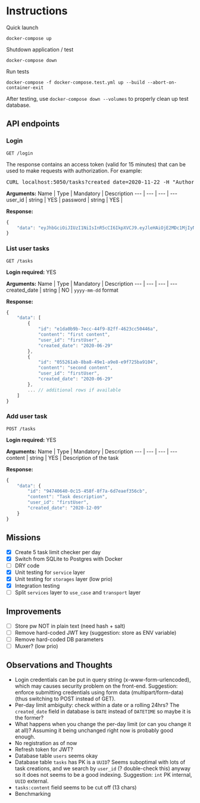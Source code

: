 # Instructions

Quick launch

```shell
docker-compose up
```

Shutdown application / test

```shell
docker-compose down
```

Run tests

```shell
docker-compose -f docker-compose.test.yml up --build --abort-on-container-exit
```

After testing, use `docker-compose down --volumes` to properly clean up test database.

## API endpoints

### Login

```
GET /login
```

The response contains an access token (valid for 15 minutes) that can be used to make requests with authorization. For example:

<pre>
CURL localhost:5050/tasks?created_date=2020-11-22 -H "Authorization: <em>YOUR_ACCESS_TOKEN</em>"
</pre>

**Arguments:**
Name | Type | Mandatory | Description
--- | --- | --- | ---
user_id | string | YES |
password | string | YES |

**Response:**

```javascript
{
    "data": "eyJhbGciOiJIUzI1NiIsInR5cCI6IkpXVCJ9.eyJleHAiOjE2MDc1MjIyNjAsInVzZXJfaWQiOiJmaXJzdFVzZXIifQ.FZXUnwVIYbrOf6cxX-1dR4DxBaZu56-xytiKF2EAmlU"
}
```

### List user tasks

```
GET /tasks
```

**Login required:** YES

**Arguments:**
Name | Type | Mandatory | Description
--- | --- | --- | ---
created_date | string | NO | `yyyy-mm-dd` format

**Response:**

```javascript
{
    "data": [
        {
            "id": "e1da0b9b-7ecc-44f9-82ff-4623cc50446a",
            "content": "first content",
            "user_id": "firstUser",
            "created_date": "2020-06-29"
        },
        {
            "id": "055261ab-8ba8-49e1-a9e8-e9f725ba9104",
            "content": "second content",
            "user_id": "firstUser",
            "created_date": "2020-06-29"
        },
        ... // additional rows if available
    ]
}
```

### Add user task

```
POST /tasks
```

**Login required:** YES

**Arguments:**
Name | Type | Mandatory | Description
--- | --- | --- | ---
content | string | YES | Description of the task

**Response:**

```javascript
{
    "data": {
        "id": "94740640-0c15-458f-8f7a-6d7eaef356cb",
        "content": "Task description",
        "user_id": "firstUser",
        "created_date": "2020-12-09"
    }
}
```

## Missions

- [x] Create 5 task limit checker per day
- [x] Switch from SQLite to Postgres with Docker
- [ ] DRY code
- [x] Unit testing for `service` layer
- [x] Unit testing for `storages` layer (low prio)
- [x] Integration testing
- [ ] Split `services` layer to `use_case` and `transport` layer

## Improvements

- [ ] Store pw NOT in plain text (need hash + salt)
- [ ] Remove hard-coded JWT key (suggestion: store as ENV variable)
- [ ] Remove hard-coded DB parameters
- [ ] Muxer? (low prio)

## Observations and Thoughts

- Login credentials can be put in query string (x-www-form-urlencoded), which may causes security problem on the front-end. Suggestion: enforce submitting credentials using form data (multipart/form-data) (thus switching to POST instead of GET).
- Per-day limit ambiguity: check within a date or a rolling 24hrs? The `created_date` field in database is `DATE` instead of `DATETIME` so maybe it is the former?
- What happens when you change the per-day limit (or can you change it at all)? Assuming it being unchanged right now is probably good enough.
- No registration as of now
- Refresh token for JWT?
- Database table `users` seems okay
- Database table `tasks` has PK is a `UUID`? Seems suboptimal with lots of task creations, and we search by `user_id` (? double-check this) anyway so it does not seems to be a good indexing. Suggestion: `int` PK internal, `UUID` external.
- `tasks:content` field seems to be cut off (13 chars)
- Benchmarking
